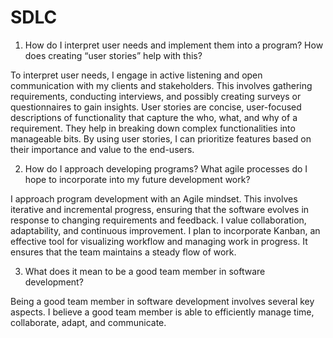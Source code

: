 # SDLC

1) How do I interpret user needs and implement them into a program? How does creating “user stories” help with this?

To interpret user needs, I engage in active listening and open communication with my clients and stakeholders. This involves gathering requirements, conducting interviews, and possibly     creating   surveys or questionnaires to gain insights. User stories are concise, user-focused descriptions of functionality that capture the who, what, and why of a requirement. They help in   breaking down complex functionalities into manageable bits. By using user stories, I can prioritize features based on their importance and value to the end-users.

2) How do I approach developing programs? What agile processes do I hope to incorporate into my future development work?

I approach program development with an Agile mindset. This involves iterative and incremental progress, ensuring that the software evolves in response to changing requirements and feedback. I   value collaboration, adaptability, and continuous improvement. I plan to incorporate Kanban, an effective tool for visualizing workflow and managing work in progress. It ensures that the team maintains a steady flow of work.

3) What does it mean to be a good team member in software development?

Being a good team member in software development involves several key aspects. I believe a good team member is able to efficiently manage time, collaborate, adapt, and communicate.
